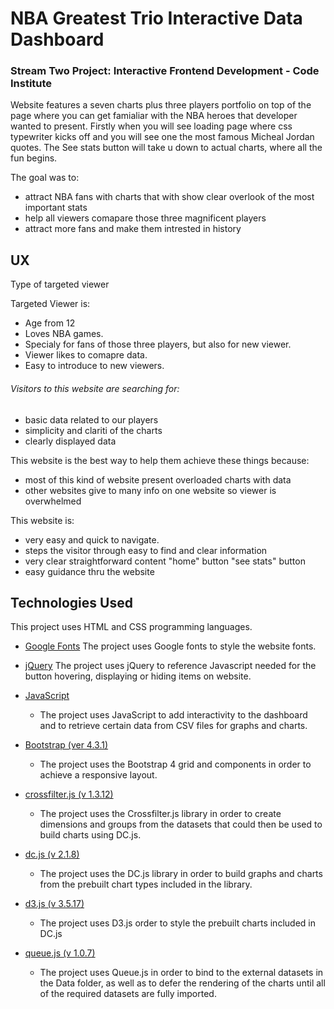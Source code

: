 # NBA Greatest Trio Interactive Data Dashboard

### Stream Two Project: Interactive Frontend Development - Code Institute

Website features a seven charts plus three players portfolio on top of the page where you can
get famialiar with the NBA heroes that developer wanted to present.
Firstly when you will see loading page
where css typewriter kicks off and you will see one the most famous Micheal Jordan quotes.
The See stats button will take u down to actual charts, where all the fun begins.


The goal was to:
- attract NBA fans with charts that with show  clear overlook of the most important stats
- help all viewers comapare those three magnificent players  
- attract more fans and make them intrested in history 

## UX
Type of targeted viewer

Targeted Viewer is:
- Age from 12
- Loves NBA games.
- Specialy for fans of those three players, but also for new viewer.
- Viewer likes to comapre data.
- Easy to introduce to new viewers.

###### Visitors to this website are searching for:
- basic data related to our players
- simplicity and clariti of the charts
- clearly displayed data

This website is the best way to help them achieve these things because:

- most of this kind of website present overloaded charts with data
- other websites give to many info on one website so viewer is overwhelmed

This website is:
- very easy and quick to navigate.
- steps the visitor through easy to find and clear information
- very clear straightforward content "home" button "see stats" button
- easy guidance  thru the website

## Technologies Used
This project uses HTML and CSS programming languages.

- [Google Fonts](https://fonts.google.com/)
The project uses Google fonts to style the website fonts.

 - [jQuery]( https://jquery.com/)
The project uses jQuery to reference Javascript needed for the button hovering, displaying or hiding items on website.

- [JavaScript](https://developer.mozilla.org/en-US/docs/Web/JavaScript)
    - The project uses JavaScript to add interactivity to the dashboard and to retrieve certain data from CSV files for graphs and charts.

- [Bootstrap (ver 4.3.1)](https://getbootstrap.com/)
    - The project uses the Bootstrap 4 grid and components in order to achieve a responsive layout.

- [crossfilter.js (v 1.3.12)](https://square.github.io/crossfilter/)
    - The project uses the Crossfilter.js library in order to create dimensions and groups from the datasets that could then be used to build charts using DC.js.

- [dc.js (v 2.1.8)](https://dc-js.github.io/dc.js/)
    - The project uses the DC.js library in order to build graphs and charts from the prebuilt chart types included in the library.

- [d3.js (v 3.5.17)](https://d3js.org/)
    - The project uses D3.js order to style the prebuilt charts included in DC.js

- [queue.js (v 1.0.7)](https://www.npmjs.com/package/queue)
    - The project uses Queue.js in order to bind to the external datasets in the Data folder, as well as to defer the rendering of the charts until all of the required datasets are fully imported.

